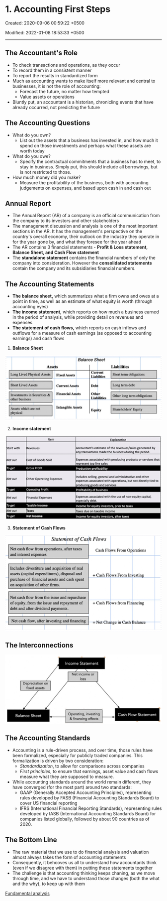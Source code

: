 # 1. Accounting First Steps

Created: 2020-09-06 00:59:22 +0500

Modified: 2022-01-08 18:53:33 +0500

---

## The Accountant's Role
-   To check transactions and operations, as they occur
-   To record them in a consistent manner
-   To report the results in standardized form
-   Much as accounting wants to make itself more relevant and central to businesses, it is not the role of accounting:
    -   Forecast the future, no matter how tempted
    -   Value assets or operations
-   Bluntly put, an accountant is a historian, chronicling events that have already occurred, not predicting the future

## The Accounting Questions
-   What do you own?
    -   List out the assets that a business has invested in, and how much it spend on those investments and perhaps what these assets are worth today
-   What do you owe?
    -   Specify the contractual commitments that a business has to meet, to stay in business. Simply put, this should include all borrowings, but is not restricted to those.
-   How much money did you make?
    -   Measure the profitability of the business, both with accounting judgements on expenses, and based upon cash in and cash out

## Annual Report
-   The Annual Report (AR) of a company is an official communication from the company to its investors and other stakeholders
-   The management discussion and analysis is one of the most important sections in the AR. It has the management's perspective on the country's overall economy, their outlook on the industry they operate in for the year gone by, and what they foresee for the year ahead
-   The AR contains 3 financial statements - **Profit & Loss statement, Balance Sheet, and Cash Flow statement**
-   The **standalone statement** contains the financial numbers of only the company into consideration. However the **consolidated statements** contain the company and its subsidiaries financial numbers.

## The Accounting Statements
-   **The balance sheet,** which summarizes what a firm owns and owes at a point in time, as well as an estimate of what equity is worth (through accounting eyes)
-   **The income statement,** which reports on how much a business earned in the period of analysis, while providing detail on revenues and expenses
-   **The statement of cash flows,** which reports on cash inflows and outflows for a measure of cash earnings (as opposed to accounting earnings) and cash flows

1.  **Balance Sheet**

![image](media/Accounting-for-Finance_1.-Accounting-First-Steps-image1.jpeg)

2.  **Income statement**

![image](media/Accounting-for-Finance_1.-Accounting-First-Steps-image2.jpeg)

3.  **Statement of Cash Flows**

![image](media/Accounting-for-Finance_1.-Accounting-First-Steps-image3.jpg)

## The Interconnections

![image](media/Accounting-for-Finance_1.-Accounting-First-Steps-image4.jpg)

## The Accounting Standards
-   Accounting is a rule-driven process, and over time, those rules have been formalized, especially for publicly traded companies. This formalization is driven by two consideration:
    -   *Standardization*, to allow for comparisons across companies
    -   *First principles*, to ensure that earnings, asset value and cash flows measure what they are supposed to measure.
-   While accounting standards around the world remain different, they have converged (for the most part) around two standards:
    -   GAAP (Generally Accepted Accounting Principles), representing rules developed by FASB (Financial Accounting Standards Board) to cover US financial reporting
    -   IFRS (International Financial Reporting Standards), representing rules developed by IASB (International Accounting Standards Board) for companies listed globally, followed by about 90 countries as of 2020.

## The Bottom Line
-   The raw material that we use to do financial analysis and valuation almost always takes the form of accounting statements
-   Consequently, it behooves us all to understand how accountants think (even if we disagree with them) in putting these statements together
-   The challenge is that accounting thinking keeps chaning, as we move through time, and we have to understand those changes (both the what and the why), to keep up with them

[Fundamental analysis](https://www.youtube.com/playlist?list=PLX2SHiKfualFGenPFh2onjzsh8TeprEmU)
